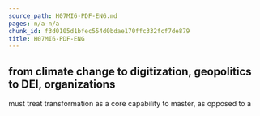 ```yaml
---
source_path: H07MI6-PDF-ENG.md
pages: n/a-n/a
chunk_id: f3d0105d1bfec554d0bdae170ffc332fcf7de879
title: H07MI6-PDF-ENG
---
```

## from climate change to digitization, geopolitics to DEI, organizations

must treat transformation as a core capability to master, as opposed to a
